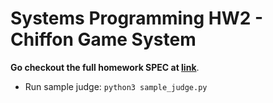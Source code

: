 # Systems Programming HW2 - Chiffon Game System

**Go checkout the full homework SPEC at [link](https://cutt.ly/0REqMML)**.

* Run sample judge: `python3 sample_judge.py`
